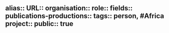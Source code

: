 alias::
URL::
organisation::
role::
fields::
publications-productions:: 
tags:: person, #Africa 
project::
public:: true
-